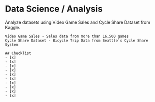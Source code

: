 # Data Science / Analysis
Analyze datasets using Video Game Sales and Cycle Share Dataset from Kaggle. 


    Video Game Sales - Sales data from more than 16,500 games
    Cycle Share Dataset - Bicycle Trip Data from Seattle’s Cycle Share System
    
    ## Checklist
    - [x] 
    - [x]
    - [x]
    - [x]
    - [x]
    - [x]
    - [x]
    - [x]
    - [x]
    - [x]
    



